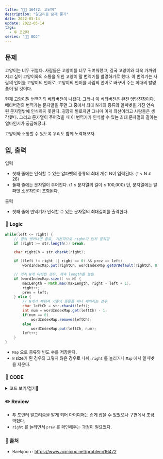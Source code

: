 ```yaml
---
title: "👩‍💻 16472. 고냥이"
description: "알고리즘 문제 풀기"
date: 2022-05-14
update: 2022-05-14
tags:
  - 투 포인터
series: "👩‍💻 BOJ"
---
```


## 문제
고양이는 너무 귀엽다. 사람들은 고양이를 너무 귀여워했고, 결국 고양이와 더욱 가까워지고 싶어 고양이와의 소통을 위한 고양이 말 번역기를 발명하기로 했다. 이 번역기는 사람의 언어를 고양이의 언어로, 고양이의 언어를 사람의 언어로 바꾸어 주는 희대의 발명품이 될 것이다.

현재 고양이말 번역기의 베타버전이 나왔다. 그러나 이 베타버전은 완전 엉망진창이다. 베타버전의 번역기는 문자열을 주면 그 중에서 최대 N개의 종류의 알파벳을 가진 연속된 문자열밖에 인식하지 못한다. 굉장히 별로지만 그나마 이게 최선이라고 사람들은 생각했다. 그리고 문자열이 주어졌을 때 이 번역기가 인식할 수 있는 최대 문자열의 길이는 얼마인지가 궁금해졌다.

고양이와 소통할 수 있도록 우리도 함께 노력해보자.

## 입, 출력

입력
- 첫째 줄에는 인식할 수 있는 알파벳의 종류의 최대 개수 N이 입력된다. (1 < N ≤ 26)
- 둘째 줄에는 문자열이 주어진다. (1 ≤ 문자열의 길이 ≤ 100,000) 단, 문자열에는 알파벳 소문자만이 포함된다.

출력
- 첫째 줄에 번역기가 인식할 수 있는 문자열의 최대길이를 출력한다.

### 📍 **Logic**

```java
while(left <= right) {
    // 범위 벗어나면 종료, 기본적으로 right가 먼저 움직임
    if (right >= str.length()) break;

    char rightCh = str.charAt(right);

    if ((left != right || right == 0) && prev == left)
        wordIndexMap.put(rightCh, wordIndexMap.getOrDefault(rightCh, 0) + 1);

    // 아직 N개 이하인 경우, 계속 length를 늘림
    if (wordIndexMap.size() <= N) {
        maxLength = Math.max(maxLength, right - left + 1);
        right++;
        prev = left;
    } else {
        // N개가 채워져 기존의 종류를 하나 제외하는 경우
        char leftCh = str.charAt(left);
        int num = wordIndexMap.get(leftCh) - 1;
        if(num == 0)
            wordIndexMap.remove(leftCh);
        else
            wordIndexMap.put(leftCh, num);
        left++;
    }
}
```

- `Map` 으로 종류와 빈도 수를 저장한다.
- `N` size가 된 경우와 그렇지 않은 경우로 나눠, `right` 를 늘리거나 `Map` 에서 알파벳을 지운다.

### 📄 **CODE**

<details>
  <summary>코드 보기/접기💫</summary>
    <div markdown="1">

	import java.io.BufferedReader;
    import java.io.IOException;
    import java.io.InputStreamReader;
    import java.util.HashMap;
    import java.util.HashSet;
    import java.util.Map;
    import java.util.Set;

    class Cat {
        int maxLength = 0;
        public Cat() {}

        public void translate(int N, String str) {
            Map<Character, Integer> wordIndexMap = new HashMap<>();
            int left = 0;
            int right = 0;
            int prev = left;

            while(left <= right) {
                // 범위 벗어나면 종료, 기본적으로 right가 먼저 움직임
                if (right >= str.length()) break;

                char rightCh = str.charAt(right);

                if ((left != right || right == 0) && prev == left)
                    wordIndexMap.put(rightCh, wordIndexMap.getOrDefault(rightCh, 0) + 1);

                // 아직 N개 이하인 경우, 계속 length를 늘림
                if (wordIndexMap.size() <= N) {
                    maxLength = Math.max(maxLength, right - left + 1);
                    right++;
                    prev = left;
                } else {
                    // N개가 채워져 기존의 종류를 하나 제외하는 경우
                    char leftCh = str.charAt(left);
                    int num = wordIndexMap.get(leftCh) - 1;
                    if(num == 0)
                        wordIndexMap.remove(leftCh);
                    else
                        wordIndexMap.put(leftCh, num);
                    left++;
                }
            }
        }

        public int getMaxLength() {
            return maxLength;
        }
    }

    public class Main {
        public static void main(String[] args) throws IOException {
            BufferedReader br = new BufferedReader(new InputStreamReader(System.in));
            int N = Integer.parseInt(br.readLine());
            String str = br.readLine();

            Cat cat = new Cat();

            cat.translate(N, str);

            System.out.println(cat.getMaxLength());
        }
    }
  	</div>
</details>

### ✏️ **Review**
- 투 포인터 알고리즘을 알게 되어 아이디어는 쉽게 잡을 수 있었으나 구현에서 조금 막혔다.
- `right` 를 늘리면서 `prev` 를 확인해주는 과정이 필요했다.

### 📕 출처
- Baekjoon : https://www.acmicpc.net/problem/16472